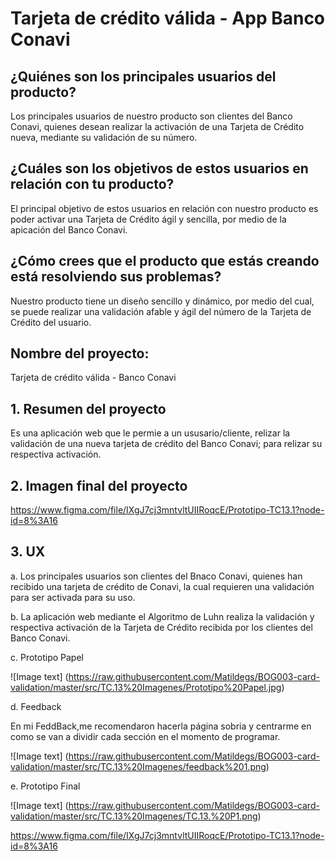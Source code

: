 # Tarjeta de crédito válida - App Banco Conavi

## ¿Quiénes son los principales usuarios del producto?

Los principales usuarios de nuestro producto son clientes del Banco Conavi, quienes desean realizar la activación de una Tarjeta de Crédito nueva, mediante su validación de su número.

## ¿Cuáles son los objetivos de estos usuarios en relación con tu producto?

El principal objetivo de estos usuarios en relación con nuestro producto es poder activar una Tarjeta de Crédito ágil y sencilla, por medio de la apicación del Banco Conavi.

## ¿Cómo crees que el producto que estás creando está resolviendo sus problemas?

Nuestro producto tiene un diseño sencillo y dinámico, por medio del cual, se puede realizar una validación afable y ágil del número de la Tarjeta de Crédito del usuario.

## Nombre del proyecto:

Tarjeta de crédito válida - Banco Conavi

## 1. Resumen del proyecto

 Es una aplicación web que le permie a un ususario/cliente, relizar la validación de una nueva tarjeta de crédito del Banco Conavi; para relizar su respectiva activación. 

## 2. Imagen final del proyecto

https://www.figma.com/file/IXgJ7cj3mntvltUIIRoqcE/Prototipo-TC13.1?node-id=8%3A16 


## 3. UX

a. Los principales usuarios son clientes del Bnaco Conavi, quienes han recibido una tarjeta de crédito de Conavi, la cual requieren una validación para ser activada para su uso.

b. La aplicación web mediante el Algoritmo de Luhn realiza la validación y respectiva activación de la Tarjeta de Crédito recibida por los clientes del Banco Conavi.

c. Prototipo Papel 

![Image text] (https://raw.githubusercontent.com/Matildegs/BOG003-card-validation/master/src/TC.13%20Imagenes/Prototipo%20Papel.jpg)

d. Feedback

En mi FeddBack,me recomendaron hacerla página sobria y centrarme en como se van a dividir cada sección en el momento de programar. 

![Image text] (https://raw.githubusercontent.com/Matildegs/BOG003-card-validation/master/src/TC.13%20Imagenes/feedback%201.png)

e. Prototipo Final

![Image text] (https://raw.githubusercontent.com/Matildegs/BOG003-card-validation/master/src/TC.13%20Imagenes/TC.13.%20P1.png)

https://www.figma.com/file/IXgJ7cj3mntvltUIIRoqcE/Prototipo-TC13.1?node-id=8%3A16